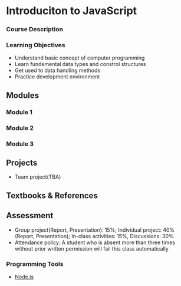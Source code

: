 # Introduciton to JavaScript

### Course Description

### Learning Objectives

- Understand basic concept of computer programming
- Learn fundemental data types and constrol structures
- Get used to data handling methods
- Practice development environment

## Modules 

### Module 1

### Module 2

### Module 3

## Projects

- Team project(TBA)

## Textbooks & References

## Assessment

- Group project(Report, Presentation): 15%; Individual project: 40% (Report, Presentation); In-class activities: 15%, Discussions: 30%
- Attendance policy: A student who is absent more than three times without prior written permission will fail this class automatically

### Programming Tools

- [Node.js](https://nodejs.org/en/)
